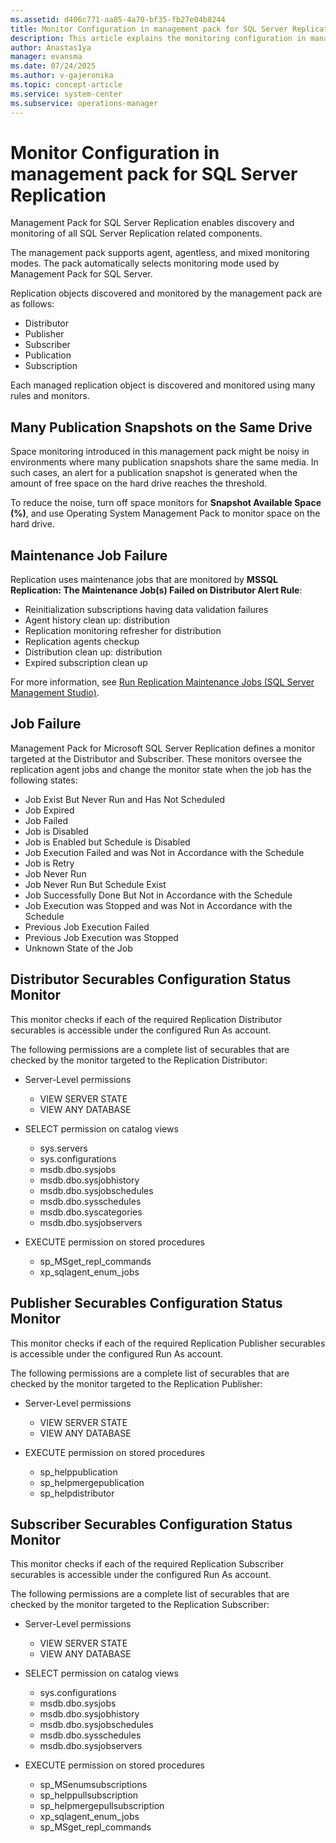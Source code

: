 ```yaml
---
ms.assetid: d406c771-aa85-4a70-bf35-fb27e04b8244
title: Monitor Configuration in management pack for SQL Server Replication
description: This article explains the monitoring configuration in management pack for SQL Server Replication
author: Anastas1ya
manager: evansma
ms.date: 07/24/2025
ms.author: v-gajeronika
ms.topic: concept-article
ms.service: system-center
ms.subservice: operations-manager
---
```


# Monitor Configuration in management pack for SQL Server Replication

Management Pack for SQL Server Replication enables discovery and monitoring of all SQL Server Replication related components.

The management pack supports agent, agentless, and mixed monitoring modes. The pack automatically selects monitoring mode used by Management Pack for SQL Server.

Replication objects discovered and monitored by the management pack are as follows:

- Distributor
- Publisher
- Subscriber
- Publication
- Subscription

Each managed replication object is discovered and monitored using many rules and monitors.

## Many Publication Snapshots on the Same Drive

Space monitoring introduced in this management pack might be noisy in environments where many publication snapshots share the same media. In such cases, an alert for a publication snapshot is generated when the amount of free space on the hard drive reaches the threshold.

To reduce the noise, turn off space monitors for **Snapshot Available Space (%)**, and use Operating System Management Pack to monitor space on the hard drive.

## Maintenance Job Failure

Replication uses maintenance jobs that are monitored by **MSSQL Replication: The Maintenance Job(s) Failed on Distributor Alert Rule**:

- Reinitialization subscriptions having data validation failures
- Agent history clean up: distribution
- Replication monitoring refresher for distribution
- Replication agents checkup
- Distribution clean up: distribution
- Expired subscription clean up

For more information, see [Run Replication Maintenance Jobs (SQL Server Management Studio)](/sql/relational-databases/replication/administration/run-replication-maintenance-jobs-sql-server-management-studio?preserve-view=true&view=sql-server-ver15).

## Job Failure

Management Pack for Microsoft SQL Server Replication defines a monitor targeted at the Distributor and Subscriber. These monitors oversee the replication agent jobs and change the monitor state when the job has the following states:

- Job Exist But Never Run and Has Not Scheduled
- Job Expired
- Job Failed
- Job is Disabled
- Job is Enabled but Schedule is Disabled
- Job Execution Failed and was Not in Accordance with the Schedule
- Job is Retry
- Job Never Run
- Job Never Run But Schedule Exist
- Job Successfully Done But Not in Accordance with the Schedule
- Job Execution was Stopped and was Not in Accordance with the Schedule
- Previous Job Execution Failed
- Previous Job Execution was Stopped
- Unknown State of the Job

## Distributor Securables Configuration Status Monitor

This monitor checks if each of the required Replication Distributor securables is accessible under the configured Run As account.

The following permissions are a complete list of securables that are checked by the monitor targeted to the Replication Distributor:

- Server-Level permissions
  - VIEW SERVER STATE
  - VIEW ANY DATABASE

- SELECT permission on catalog views
  - sys.servers
  - sys.configurations
  - msdb.dbo.sysjobs
  - msdb.dbo.sysjobhistory
  - msdb.dbo.sysjobschedules
  - msdb.dbo.sysschedules
  - msdb.dbo.syscategories
  - msdb.dbo.sysjobservers

- EXECUTE permission on stored procedures
  - sp_MSget_repl_commands
  - xp_sqlagent_enum_jobs

## Publisher Securables Configuration Status Monitor

This monitor checks if each of the required Replication Publisher securables is accessible under the configured Run As account.

The following permissions are a complete list of securables that are checked by the monitor targeted to the Replication Publisher:

- Server-Level permissions
  - VIEW SERVER STATE
  - VIEW ANY DATABASE

- EXECUTE permission on stored procedures
  - sp_helppublication
  - sp_helpmergepublication
  - sp_helpdistributor

## Subscriber Securables Configuration Status Monitor

This monitor checks if each of the required Replication Subscriber securables is accessible under the configured Run As account.

The following permissions are a complete list of securables that are checked by the monitor targeted to the Replication Subscriber:

- Server-Level permissions
  - VIEW SERVER STATE
  - VIEW ANY DATABASE

- SELECT permission on catalog views
  - sys.configurations
  - msdb.dbo.sysjobs
  - msdb.dbo.sysjobhistory
  - msdb.dbo.sysjobschedules
  - msdb.dbo.sysschedules
  - msdb.dbo.sysjobservers

- EXECUTE permission on stored procedures
  - sp_MSenumsubscriptions
  - sp_helppullsubscription
  - sp_helpmergepullsubscription
  - xp_sqlagent_enum_jobs
  - sp_MSget_repl_commands
